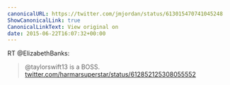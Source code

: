 ```yaml
---
canonicalURL: https://twitter.com/jmjordan/status/613015470741045248
ShowCanonicalLink: true
CanonicalLinkText: View original on
date: 2015-06-22T16:07:32+00:00
---
```

RT @ElizabethBanks:
> @taylorswift13 is a BOSS.  [twitter.com/harmarsuperstar/status/612852125308055552](https://twitter.com/harmarsuperstar/status/612852125308055552)